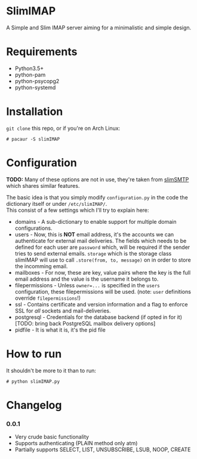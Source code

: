 SlimIMAP
========

A Simple and Slim IMAP server aiming for a minimalistic and simple design.

Requirements
============

 * Python3.5+
 * python-pam
 * python-psycopg2
 * python-systemd

Installation
============

`git clone` this repo, or if you're on Arch Linux:

    # pacaur -S slimIMAP

Configuration
=============

**TODO:** Many of these options are not in use, they're taken from [slimSMTP](https://github.com/Torxed/slimSMTP) which shares similar features.

The basic idea is that you simply modify `configuration.py` in the code the dictionary itself or under `/etc/slimIMAP/`.<br>
This consist of a few settings which I'll try to explain here:

 * domains         - A sub-dictionary to enable support for multiple domain configurations.
 * users           - Now, this is **NOT** email address, it's the accounts we can authenticate for external mail deliveries.
                     The fields which needs to be defined for each user are `password` which, will be required if the sender tries to send external emails.
                     `storage` which is the storage class slimIMAP will use to call `.store(from, to, message)` on in order to store the incomming email.
 * mailboxes       - For now, these are key, value pairs where the key is the full email address and the value is the username it belongs to.
 * filepermissions - Unless `owner=...` is specified in the `users` configuration, these filepermissions will be used. (note: `user` definitions override `filepermissions`!)
 * ssl             - Contains certificate and version information and a flag to enforce SSL for _all_ sockets and mail-deliveries.
 * postgresql      - Credentials for the database backend (if opted in for it) [TODO: bring back PostgreSQL mailbox delivery options]
 * pidfile         - It is what it is, it's the pid file

 How to run
==========

It shouldn't be more to it than to run:

    # python slimIMAP.py

Changelog
=========

### 0.0.1

 * Very crude basic functionality
 * Supports authenticating (PLAIN method only atm)
 * Partially supports SELECT, LIST, UNSUBSCRIBE, LSUB, NOOP, CREATE
